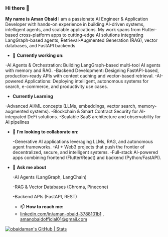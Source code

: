### Hi there 👋


**My name is Aman Obaid** I am a passionate AI Engineer & Application Developer with hands-on experience in building AI-driven systems, intelligent agents, and scalable applications. My work spans from Flutter-based cross-platform apps to cutting-edge AI solutions integrating LangGraph-based agents, Retrieval-Augmented Generation (RAG), vector databases, and FastAPI backends



- 🔭 **Currently working on:**

 -AI Agents & Orchestration: Building LangGraph-based multi-tool AI agents with memory and RAG.
 -Backend Development: Designing FastAPI-based, production-ready APIs with context caching and vector-based retrieval.
 -AI-powered Applications: Deploying intelligent, autonomous systems for search, e-commerce, and productivity use cases.

 - **Currently Learning**

  -Advanced AI/ML concepts (LLMs, embeddings, vector search, memory-augmented systems).
  -Blockchain & Smart Contract Security for AI-integrated DeFi solutions.
  -Scalable SaaS architecture and observability for AI pipelines

  
- 👯 **I’m looking to collaborate on:**

  -Generative AI applications leveraging LLMs, RAG, and autonomous agent frameworks.
  -AI + Web3 projects that push the frontier of decentralized, secure, and intelligent systems.
  -Full-stack AI-powered apps combining frontend (Flutter/React) and backend (Python/FastAPI).



- 💬 **Ask me about**

   -AI Agents (LangGraph, LangChain)

   -RAG & Vector Databases (Chroma, Pinecone)

   -Backend APIs (FastAPI, REST)

  
   - 📫 **How to reach me:**
   - [linkedin.com/in/aman-obaid-3788101b1](https://www.linkedin.com/in/obaidaman14/) , amanobaidofficial01@gmail.com


[![obaidaman's GitHub | Stats](https://stats.quine.sh/obaidaman/github?theme=light)](https://quine.sh)
